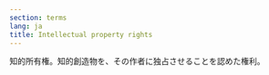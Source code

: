 ```yaml
---
section: terms
lang: ja
title: Intellectual property rights
---
```


知的所有権。知的創造物を、その作者に独占させることを認めた権利。
